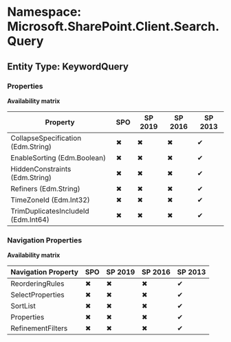 # Namespace: Microsoft.SharePoint.Client.Search.Query
## Entity Type: KeywordQuery

### Properties

**Availability matrix**

Property | SPO | SP 2019 | SP 2016 | SP 2013
----------|-----|---------|---------|--------
CollapseSpecification (Edm.String) | ✖ | ✖ | ✖ | ✔
EnableSorting (Edm.Boolean) | ✖ | ✖ | ✖ | ✔
HiddenConstraints (Edm.String) | ✖ | ✖ | ✖ | ✔
Refiners (Edm.String) | ✖ | ✖ | ✖ | ✔
TimeZoneId (Edm.Int32) | ✖ | ✖ | ✖ | ✔
TrimDuplicatesIncludeId (Edm.Int64) | ✖ | ✖ | ✖ | ✔

### Navigation Properties

**Availability matrix**

Navigation Property | SPO | SP 2019 | SP 2016 | SP 2013
----------|-----|---------|---------|--------
ReorderingRules | ✖ | ✖ | ✖ | ✔
SelectProperties | ✖ | ✖ | ✖ | ✔
SortList | ✖ | ✖ | ✖ | ✔
Properties | ✖ | ✖ | ✖ | ✔
RefinementFilters | ✖ | ✖ | ✖ | ✔

